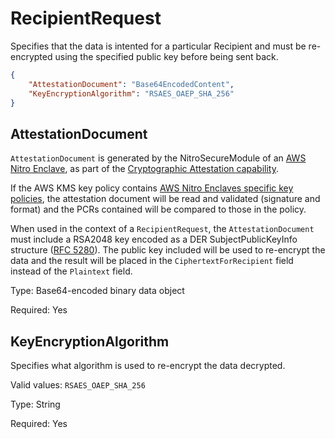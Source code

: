 # RecipientRequest

Specifies that the data is intented for a particular Recipient and must be re-encrypted using the specified public 
key before being sent back.

```json
{
	"AttestationDocument": "Base64EncodedContent",
	"KeyEncryptionAlgorithm": "RSAES_OAEP_SHA_256"
}
```

## AttestationDocument

`AttestationDocument` is generated by the NitroSecureModule of an [AWS Nitro
Enclave](https://aws.amazon.com/ec2/nitro/nitro-enclaves/), as part of the [Cryptographic Attestation
capability](https://docs.aws.amazon.com/enclaves/latest/user/set-up-attestation.html).

If the AWS KMS key policy contains [AWS Nitro Enclaves specific key
policies](https://docs.aws.amazon.com/kms/latest/developerguide/policy-conditions.html#conditions-nitro-enclaves), the
attestation document will be read and validated (signature and format) and the PCRs contained will be compared to
those in the policy.

When used in the context of a `RecipientRequest`, the `AttestationDocument` must include a RSA2048 key encoded as a
DER SubjectPublicKeyInfo structure ([RFC 5280](https://tools.ietf.org/html/rfc5280#section-4.1.2.7)). The public key
included will be used to re-encrypt the data and the result will be placed in the `CiphertextForRecipient` field
instead of the `Plaintext` field.

Type: Base64-encoded binary data object

Required: Yes


## KeyEncryptionAlgorithm

Specifies what algorithm is used to re-encrypt the data decrypted.

Valid values: `RSAES_OAEP_SHA_256`

Type: String

Required: Yes

